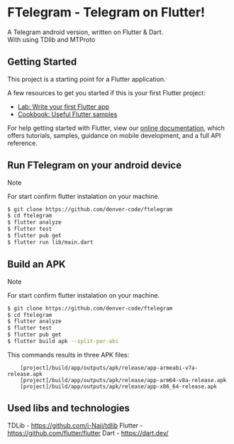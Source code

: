 # FTelegram - Telegram on Flutter!

A Telegram android version, written on Flutter & Dart.  
With using TDlib and MTProto

## Getting Started

This project is a starting point for a Flutter application.

A few resources to get you started if this is your first Flutter project:

- [Lab: Write your first Flutter app](https://flutter.dev/docs/get-started/codelab)
- [Cookbook: Useful Flutter samples](https://flutter.dev/docs/cookbook)

For help getting started with Flutter, view our
[online documentation](https://flutter.dev/docs), which offers tutorials,
samples, guidance on mobile development, and a full API reference.

## Run FTelegram on your android device
> [!NOTE]
> For start confirm flutter instalation on your machine.
``` Bash
$ git clone https://github.com/denver-code/ftelegram
$ cd ftelegram
$ flutter analyze
$ flutter test
$ flutter pub get
$ flutter run lib/main.dart
```
##  Build an APK
> [!NOTE]
> For start confirm flutter instalation on your machine.
``` Bash
$ git clone https://github.com/denver-code/ftelegram
$ cd ftelegram
$ flutter analyze
$ flutter test
$ flutter pub get
$ flutter build apk --split-per-abi
```
This commands results in three APK files:
```
    [project]/build/app/outputs/apk/release/app-armeabi-v7a-release.apk
    [project]/build/app/outputs/apk/release/app-arm64-v8a-release.apk
    [project]/build/app/outputs/apk/release/app-x86_64-release.apk
```

## Used libs and technologies

TDLib - https://github.com/i-Naji/tdlib
Flutter - https://github.com/flutter/flutter
Dart - https://dart.dev/